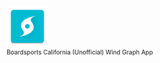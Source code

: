 ![Launcher Icon](app/src/main/res/mipmap-xhdpi/ic_launcher.png)<br/>
Boardsports California (Unofficial) Wind Graph App
